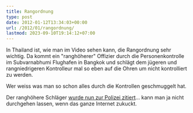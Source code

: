 ```yaml
---
title: Rangordnung
type: post
date: 2012-01-12T13:34:03+00:00
url: /2012/01/rangordnung/
lastmod: 2023-09-10T19:14:12+07:00
---
```

<div class="media video">
</div>

In Thailand ist, wie man im Video sehen kann, die Rangordnung sehr wichtig. Da kommt ein "ranghöherer" Offizier durch die Personenkontrolle im Subvarnabhumi Flughafen in Bangkok und schlägt dem jügeren und rangniedrigeren Kontrolleur mal so eben auf die Ohren um nicht kontrolliert zu werden.

Wer weiss was man so schon alles durch die Kontrollen geschmuggelt hat.

Der ranghöhere Schläger [wurde nun zur Polizei zitiert][1]... kann man ja nicht durchgehen lassen, wenn das ganze Internet zukuckt.

 [1]: http://www.nationmultimedia.com/breakingnews/Police-summon-C7-custom-official-for-assaulting-ai-30173543.html

